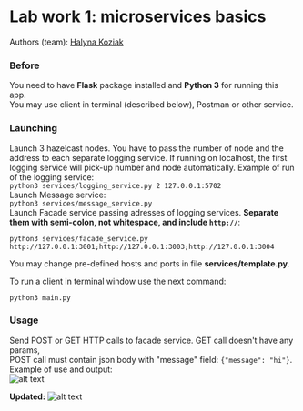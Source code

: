 # Lab work 1: microservices basics
Authors (team): [Halyna Koziak](https://github.com/hkoziak)

### Before

You need to have <b>Flask</b> package installed and <b>Python 3</b> for running this app.   
You may use client in terminal (described below), Postman or other service.

### Launching
Launch 3 hazelcast nodes. You have to pass the number of node and the address to each separate logging service.
If running on localhost, the first logging service will pick-up number and node automatically.
Example of run of the logging service:   
```python3 services/logging_service.py 2 127.0.0.1:5702```   
Launch Message service:   
```python3 services/message_service.py```   
Launch Facade service passing adresses of logging services. **Separate them with semi-colon, not whitespace, and include ```http://```**:
```
python3 services/facade_service.py http://127.0.0.1:3001;http://127.0.0.1:3003;http://127.0.0.1:3004
```
  
You may change pre-defined hosts and ports in file <b>services/template.py</b>.

To run a client in terminal window use the next command:
```
python3 main.py
```

### Usage

Send POST or GET HTTP calls to facade service. GET call doesn't have any params,   
POST call must contain json body with "message" field: ```{"message": "hi"}```.
Example of use and output:   
![alt text](https://github.com/hkoziak/microservices_apz/blob/micro_basics/Example_of_use.png?raw=true)

**Updated:**
![alt text](https://github.com/hkoziak/microservices_apz/blob/micro_basics/run.png?raw=true)


